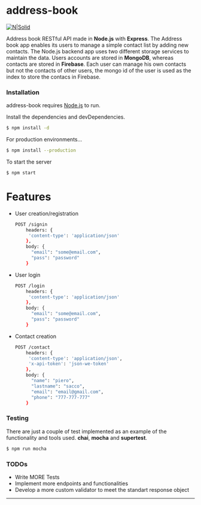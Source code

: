 # address-book

[![N|Solid](http://www.youtransfer.io/assets/nodejs.png)]([node.js])


Address book RESTful API made in **Node.js** with **Express**. The Address book app enables its users to manage a simple contact list by adding new contacts. The Node.js backend app uses two different storage services to maintain the data. Users accounts are stored in **MongoDB**, whereas contacts are stored in **Firebase**. Each user can manage his own contacts but not the contacts of other users, the mongo id of the user is used as the index to store the contacs in Firebase.

### Installation

address-book requires [Node.js](https://nodejs.org/) to run.

Install the dependencies and devDependencies.

```sh
$ npm install -d
```

For production environments...

```sh
$ npm install --production
```
To start the server

```sh
$ npm start
```

# Features

  - User creation/registration
    ```sh
    POST /signin
        headers: { 
         'content-type': 'application/json'
        },
        body: {
          "email": "some@email.com",
          "pass": "password"
        }
    ```
  - User login
    ```sh
    POST /login
        headers: { 
         'content-type': 'application/json'
        },
        body: {
          "email": "some@email.com",
          "pass": "password"
        }
    ```
  - Contact creation
    ```sh
    POST /contact
        headers: { 
         'content-type': 'application/json',
         'x-api-token': 'json-we-token'
        },
        body: {
          "name": "piero",
          "lastname": "sacco",
          "email": "email@gmail.com",
          "phone": "777-777-777"
        }
    ```
### Testing

There are just a couple of test implemented as an example of the functionality and tools used. **chai**, **mocha** and **supertest**. 

```sh
$ npm run mocha
```

### TODOs

 - Write MORE Tests
 - Implement more endpoints and functionalities
 - Develop a more custom validator to meet the standart response object
 

----

   [git-repo-url]: <https://github.com/pierosacco/address-book.git>
   [node.js]: <http://nodejs.org>
   [express]: <http://expressjs.com>

